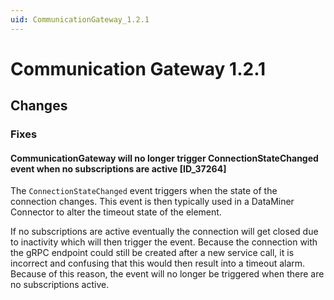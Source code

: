```yaml
---
uid: CommunicationGateway_1.2.1
---
```


# Communication Gateway 1.2.1

## Changes

### Fixes

#### CommunicationGateway will no longer trigger ConnectionStateChanged event when no subscriptions are active [ID_37264]

The `ConnectionStateChanged` event triggers when the state of the connection changes. This event is then typically used in a DataMiner Connector to alter the timeout state of the element.

If no subscriptions are active eventually the connection will get closed due to inactivity which will then trigger the event. Because the connection with the gRPC endpoint could still be created after a new service call, it is incorrect and confusing that this would then result into a timeout alarm. Because of this reason, the event will no longer be triggered when there are no subscriptions active.
